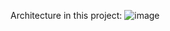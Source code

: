 Architecture in this project: 
![image](https://github.com/user-attachments/assets/8b257bc3-9d40-4c63-92a1-d2f487e7190d)
